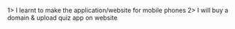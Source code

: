 1> I learnt to make the application/website for mobile phones
2> I will buy a domain & upload quiz app on website